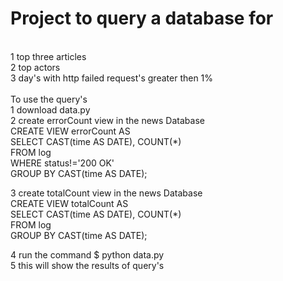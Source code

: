 <h1>Project to query a database for</h1></br>
1 top three articles</br>
2 top actors</br>
3 day's with http failed request's greater then 1%</br>
</br>
To use the query's</br>
1 download data.py</br>
2 create errorCount view in the news Database</br>
CREATE VIEW errorCount AS</br>
SELECT CAST(time AS DATE), COUNT(*)</br>
FROM log</br>
WHERE status!='200 OK'</br>
GROUP BY CAST(time AS DATE);</br>

3 create totalCount view in the news Database</br>
CREATE VIEW totalCount AS</br>
SELECT CAST(time AS DATE), COUNT(*)</br>
FROM log</br>
GROUP BY CAST(time AS DATE);</br>

4 run the command $ python data.py</br>
5 this will show the results of query's</br>
